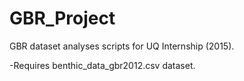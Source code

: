 # GBR_Project

GBR dataset analyses scripts for UQ Internship (2015). 

-Requires benthic_data_gbr2012.csv dataset. 
